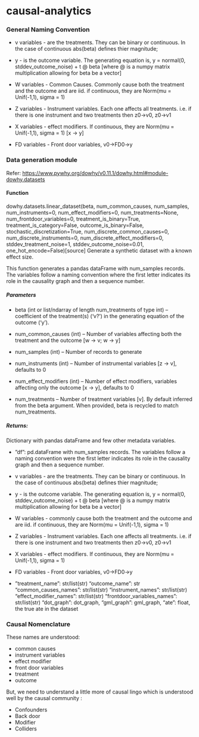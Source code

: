 # causal-analytics



### General Naming Convention

- v variables - are the treatments. They can be binary or continuous. In the case of continuous abs(beta) defines thier magnitude;

- y - is the outcome variable. The generating equation is, y = normal(0, stddev_outcome_noise) + t @ beta [where @ is a numpy matrix multiplication allowing for beta be a vector]

- W variables - Common Causes. Commonly cause both the treatment and the outcome and are iid. if continuous, they are Norm(mu = Unif(-1,1), sigma = 1)

- Z variables - Instrument variables. Each one affects all treatments. i.e. if there is one instrument and two treatments then z0->v0, z0->v1

- X variables - effect modifiers. If continuous, they are Norm(mu = Unif(-1,1), sigma = 1) [x -> y]

- FD variables - Front door variables, v0->FD0->y

### Data generation module

Refer: https://www.pywhy.org/dowhy/v0.11.1/dowhy.html#module-dowhy.datasets

#### Function
dowhy.datasets.linear_dataset(beta, num_common_causes, num_samples, num_instruments=0, num_effect_modifiers=0, num_treatments=None, num_frontdoor_variables=0, treatment_is_binary=True, treatment_is_category=False, outcome_is_binary=False, stochastic_discretization=True, num_discrete_common_causes=0, num_discrete_instruments=0, num_discrete_effect_modifiers=0, stddev_treatment_noise=1, stddev_outcome_noise=0.01, one_hot_encode=False)[source]
Generate a synthetic dataset with a known effect size.

This function generates a pandas dataFrame with num_samples records. The variables follow a naming convention where the first letter indicates its role in the causality graph and then a sequence number.

##### Parameters

- beta (int or list/ndarray of length num_treatments of type int) – coefficient of the treatment(s) (‘v?’) in the generating equation of the outcome (‘y’).

- num_common_causes (int) – Number of variables affecting both the treatment and the outcome [w -> v; w -> y]

- num_samples (int) – Number of records to generate

- num_instruments (int) – Number of instrumental variables [z -> v], defaults to 0

- num_effect_modifiers (int) – Number of effect modifiers, variables affecting only the outcome [x -> y], defaults to 0

- num_treatments – Number of treatment variables [v]. By default inferred from the beta argument. When provided, beta is recycled to match num_treatments.



##### Returns:
Dictionary with pandas dataFrame and few other metadata variables.
- ”df”: pd.dataFrame with num_samples records. The variables follow a naming convention were the first letter indicates its role in the causality graph and then a sequence number.

- v variables - are the treatments. They can be binary or continuous. In the case of continuous abs(beta) defines thier magnitude;

- y - is the outcome variable. The generating equation is, y = normal(0, stddev_outcome_noise) + t @ beta [where @ is a numpy matrix multiplication allowing for beta be a vector]

- W variables - commonly cause both the treatment and the outcome and are iid. if continuous, they are Norm(mu = Unif(-1,1), sigma = 1)

- Z variables - Instrument variables. Each one affects all treatments. i.e. if there is one instrument and two treatments then z0->v0, z0->v1

- X variables - effect modifiers. If continuous, they are Norm(mu = Unif(-1,1), sigma = 1)

- FD variables - Front door variables, v0->FD0->y

- ”treatment_name”: str/list(str) “outcome_name”: str “common_causes_names”: str/list(str) “instrument_names”: str/list(str) “effect_modifier_names”: str/list(str) “frontdoor_variables_names”: str/list(str) “dot_graph”: dot_graph, “gml_graph”: gml_graph, “ate”: float, the true ate in the dataset

### Causal Nomenclature

These names are understood:
- common causes
- instrument variables
- effect modifier
- front door variables
- treatment
- outcome

But, we need to understand a little more of causal lingo which is understood well by the causal community :
- Confounders
- Back door
- Modifier
- Colliders 

